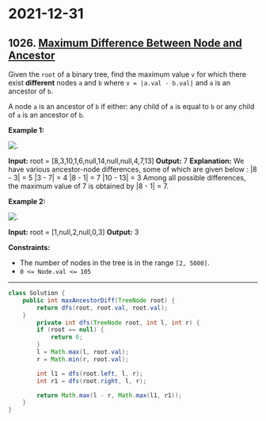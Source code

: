 # 2021-12-31

## 1026. [Maximum Difference Between Node and Ancestor](https://leetcode.com/problems/maximum-difference-between-node-and-ancestor/)

Given the `root` of a binary tree, find the maximum value `v` for which there exist **different** nodes `a` and `b` where `v = |a.val - b.val|` and `a` is an ancestor of `b`.

A node `a` is an ancestor of `b` if either: any child of `a` is equal to `b` or any child of `a` is an ancestor of `b`.

**Example 1:**

![.](https://assets.leetcode.com/uploads/2020/11/09/tmp-tree.jpg)

**Input:** root = \[8,3,10,1,6,null,14,null,null,4,7,13\]
**Output:** 7
**Explanation:** We have various ancestor-node differences, some of which are given below :
|8 - 3| = 5
|3 - 7| = 4
|8 - 1| = 7
|10 - 13| = 3
Among all possible differences, the maximum value of 7 is obtained by |8 - 1| = 7.

**Example 2:**

![.](https://assets.leetcode.com/uploads/2020/11/09/tmp-tree-1.jpg)

**Input:** root = \[1,null,2,null,0,3\]
**Output:** 3

**Constraints:**

- The number of nodes in the tree is in the range `[2, 5000]`.
- `0 <= Node.val <= 105`

---

```java
class Solution {
    public int maxAncestorDiff(TreeNode root) {
        return dfs(root, root.val, root.val);
    }
        private int dfs(TreeNode root, int l, int r) {
        if (root == null) {
            return 0;
        }
        l = Math.max(l, root.val);
        r = Math.min(r, root.val);

        int l1 = dfs(root.left, l, r);
        int r1 = dfs(root.right, l, r);

        return Math.max(l - r, Math.max(l1, r1));
    }
}
```
